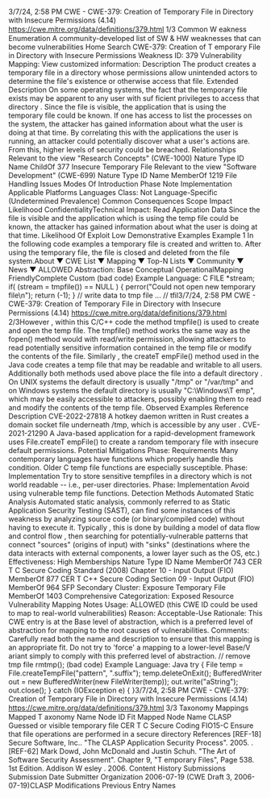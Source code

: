 3/7/24, 2:58 PM CWE - CWE-379: Creation of Temporary File in Directory with Insecure Permissions (4.14)
https://cwe.mitre.org/data/deﬁnitions/379.html 1/3
Common W eakness Enumeration
A community-developed list of SW & HW weaknesses that can become
vulnerabilities
Home Search
CWE-379: Creation of T emporary File in Directory with Insecure Permissions
Weakness ID: 379
Vulnerability Mapping: 
View customized information:
 Description
The product creates a temporary file in a directory whose permissions allow unintended actors to determine the file's existence or
otherwise access that file.
 Extended Description
On some operating systems, the fact that the temporary file exists may be apparent to any user with suf ficient privileges to access
that directory . Since the file is visible, the application that is using the temporary file could be known. If one has access to list the
processes on the system, the attacker has gained information about what the user is doing at that time. By correlating this with the
applications the user is running, an attacker could potentially discover what a user's actions are. From this, higher levels of security
could be breached.
 Relationships
 Relevant to the view "Research Concepts" (CWE-1000)
Nature Type ID Name
ChildOf 377 Insecure Temporary File
 Relevant to the view "Software Development" (CWE-699)
Nature Type ID Name
MemberOf 1219 File Handling Issues
 Modes Of Introduction
Phase Note
Implementation
 Applicable Platforms
Languages
Class: Not Language-Specific (Undetermined Prevalence)
 Common Consequences
Scope Impact Likelihood
ConfidentialityTechnical Impact: Read Application Data
Since the file is visible and the application which is using the temp file could be known, the attacker
has gained information about what the user is doing at that time.
 Likelihood Of Exploit
Low
 Demonstrative Examples
Example 1
In the following code examples a temporary file is created and written to. After using the temporary file, the file is closed and deleted
from the file system.About ▼ CWE List ▼ Mapping ▼ Top-N Lists ▼ Community ▼ News ▼
ALLOWED
Abstraction: Base
Conceptual OperationalMapping
FriendlyComplete Custom
(bad code) Example Language: C 
FILE \*stream;
if( (stream = tmpfile()) == NULL ) {
perror("Could not open new temporary file\n");
return (-1);
}
// write data to tmp file
...
// tfil3/7/24, 2:58 PM CWE - CWE-379: Creation of Temporary File in Directory with Insecure Permissions (4.14)
https://cwe.mitre.org/data/deﬁnitions/379.html 2/3However , within this C/C++ code the method tmpfile() is used to create and open the temp file. The tmpfile() method works the same
way as the fopen() method would with read/write permission, allowing attackers to read potentially sensitive information contained in
the temp file or modify the contents of the file.
Similarly , the createT empFile() method used in the Java code creates a temp file that may be readable and writable to all users.
Additionally both methods used above place the file into a default directory . On UNIX systems the default directory is usually "/tmp" or
"/var/tmp" and on Windows systems the default directory is usually "C:\\Windows\\T emp", which may be easily accessible to attackers,
possibly enabling them to read and modify the contents of the temp file.
 Observed Examples
Reference Description
CVE-2022-27818 A hotkey daemon written in Rust creates a domain socket file underneath /tmp, which is accessible by
any user .
CVE-2021-21290 A Java-based application for a rapid-development framework uses File.createT empFile() to create a
random temporary file with insecure default permissions.
 Potential Mitigations
Phase: Requirements
Many contemporary languages have functions which properly handle this condition. Older C temp file functions are especially
susceptible.
Phase: Implementation
Try to store sensitive tempfiles in a directory which is not world readable -- i.e., per-user directories.
Phase: Implementation
Avoid using vulnerable temp file functions.
 Detection Methods
Automated Static Analysis
Automated static analysis, commonly referred to as Static Application Security Testing (SAST), can find some instances of this
weakness by analyzing source code (or binary/compiled code) without having to execute it. Typically , this is done by building a
model of data flow and control flow , then searching for potentially-vulnerable patterns that connect "sources" (origins of input)
with "sinks" (destinations where the data interacts with external components, a lower layer such as the OS, etc.)
Effectiveness: High
 Memberships
Nature Type ID Name
MemberOf 743 CER T C Secure Coding Standard (2008) Chapter 10 - Input Output (FIO)
MemberOf 877 CER T C++ Secure Coding Section 09 - Input Output (FIO)
MemberOf 964 SFP Secondary Cluster: Exposure Temporary File
MemberOf 1403 Comprehensive Categorization: Exposed Resource
 Vulnerability Mapping Notes
Usage: ALLOWED (this CWE ID could be used to map to real-world vulnerabilities)
Reason: Acceptable-Use
Rationale:
This CWE entry is at the Base level of abstraction, which is a preferred level of abstraction for mapping to the root causes of
vulnerabilities.
Comments:
Carefully read both the name and description to ensure that this mapping is an appropriate fit. Do not try to 'force' a mapping to a
lower-level Base/V ariant simply to comply with this preferred level of abstraction.
// remove tmp file
rmtmp();
(bad code) Example Language: Java 
try {
File temp = File.createTempFile("pattern", ".suffix");
temp.deleteOnExit();
BufferedWriter out = new BufferedWriter(new FileWriter(temp));
out.write("aString");
out.close();
}
catch (IOException e) {
}3/7/24, 2:58 PM CWE - CWE-379: Creation of Temporary File in Directory with Insecure Permissions (4.14)
https://cwe.mitre.org/data/deﬁnitions/379.html 3/3
 Taxonomy Mappings
Mapped T axonomy Name Node ID Fit Mapped Node Name
CLASP Guessed or visible temporary file
CER T C Secure Coding FIO15-C Ensure that file operations are performed in a secure directory
 References
[REF-18] Secure Software, Inc.. "The CLASP Application Security Process". 2005.
.
[REF-62] Mark Dowd, John McDonald and Justin Schuh. "The Art of Software Security Assessment". Chapter 9, "T emporary
Files", Page 538. 1st Edition. Addison W esley . 2006.
 Content History
 Submissions
Submission Date Submitter Organization
2006-07-19
(CWE Draft 3, 2006-07-19)CLASP
 Modifications
 Previous Entry Names
